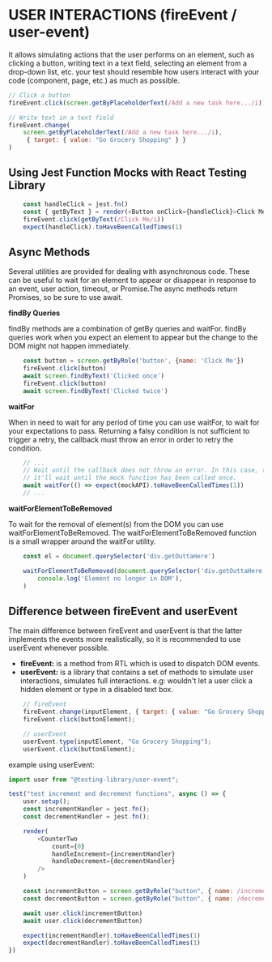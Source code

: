 # USER INTERACTIONS (fireEvent / user-event)

It allows simulating actions that the user performs on an element, such as clicking a button, writing text in a text field, selecting an element from a drop-down list, etc. your test should resemble how users interact with your code (component, page, etc.) as much as possible.

```js
// Click a button
fireEvent.click(screen.getByPlaceholderText(/Add a new task here.../i))

// Write text in a text field
fireEvent.change(
    screen.getByPlaceholderText(/Add a new task here.../i),
     { target: { value: "Go Grocery Shopping" } }
)

```

## Using Jest Function Mocks with React Testing Library

```js
    const handleClick = jest.fn()
    const { getByText } = render(<Button onClick={handleClick}>Click Me</Button>)
    fireEvent.click(getByText(/Click Me/i))
    expect(handleClick).toHaveBeenCalledTimes(1)
```

## **Async Methods**

Several utilities are provided for dealing with asynchronous code. These can be useful to wait for an element to appear or disappear in response to an event, user action, timeout, or Promise.The async methods return Promises, so be sure to use await.

**findBy Queries**

findBy methods are a combination of getBy queries and waitFor. findBy queries work when you expect an element to appear but the change to the DOM might not happen immediately.

```js
    const button = screen.getByRole('button', {name: 'Click Me'})
    fireEvent.click(button)
    await screen.findByText('Clicked once')
    fireEvent.click(button)
    await screen.findByText('Clicked twice')
```

**waitFor**

When in need to wait for any period of time you can use waitFor, to wait for your expectations to pass. Returning a falsy condition is not sufficient to trigger a retry, the callback must throw an error in order to retry the condition.

```js
    // ...
    // Wait until the callback does not throw an error. In this case, that means
    // it'll wait until the mock function has been called once.
    await waitFor(() => expect(mockAPI).toHaveBeenCalledTimes(1))
    // ...
```

**waitForElementToBeRemoved**

To wait for the removal of element(s) from the DOM you can use waitForElementToBeRemoved. The waitForElementToBeRemoved function is a small wrapper around the waitFor utility.

```js
    const el = document.querySelector('div.getOuttaHere')

    waitForElementToBeRemoved(document.querySelector('div.getOuttaHere')).then(() =>
        console.log('Element no longer in DOM'),
    )
```

## **Difference between fireEvent and userEvent**

The main difference between fireEvent and userEvent is that the latter implements the events more realistically, so it is recommended to use userEvent whenever possible.

* **fireEvent:** is a method from RTL which is used to dispatch DOM events.
* **userEvent:** is a library that contains a set of methods to simulate user interactions, simulates full interactions. e.g: wouldn't let a user click a hidden element or type in a disabled text box.


```js
    // fireEvent
    fireEvent.change(inputElement, { target: { value: "Go Grocery Shopping" } });
    fireEvent.click(buttonElement);

    // userEvent
    userEvent.type(inputElement, "Go Grocery Shopping");
    userEvent.click(buttonElement);
```

example using userEvent:

```js
import user from "@testing-library/user-event";  

test("test increment and decrement functions", async () => {
    user.setup();
    const incrementHandler = jest.fn();
    const decrementHandler = jest.fn();

    render(
        <CounterTwo
            count={0}
            handleIncrement={incrementHandler}
            handleDecrement={decrementHandler}
        />
    )

    const incrementButton = screen.getByRole("button", { name: /increment/i });
    const decrementButton = screen.getByRole("button", { name: /decrement/i });

    await user.click(incrementButton)
    await user.click(decrementButton) 

    expect(incrementHandler).toHaveBeenCalledTimes(1)
    expect(decrementHandler).toHaveBeenCalledTimes(1)
})

```
